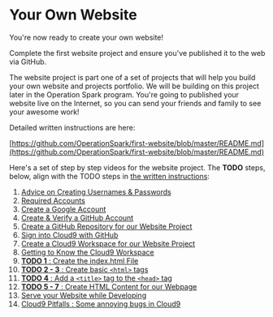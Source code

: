 # Your Own Website

You're now ready to create your own website!

Complete the first website project and ensure you've published it to the web via GitHub.

The website project is part one of a set of projects that will help you build your own website and projects portfolio. We will be building on this project later in the Operation Spark program. You're going to published your website live on the Internet, so you can send your friends and family to see your awesome work!

Detailed written instructions are here:

[https://github.com/OperationSpark/first-website/blob/master/README.md](https://github.com/OperationSpark/first-website/blob/master/README.md)

Here's a set of step by step videos for the website project. The **TODO** steps, below, align with the TODO steps in [the written instructions](https://github.com/OperationSpark/first-website/blob/master/README.md):

1. [Advice on Creating Usernames & Passwords](https://www.youtube.com/watch?v=fZKPd5eQN58)
2. [Required Accounts](https://www.youtube.com/watch?v=p2GqKPnBynQ)
3. [Create a Google Account](https://www.youtube.com/watch?v=nUAg3MEfFN8)
4. [Create & Verify a GitHub Account](https://www.youtube.com/watch?v=ZRDAAjTYoOY)
5. [Create a GitHub Repository for our Website Project](https://www.youtube.com/watch?v=RqrQYY_qS6M)
6. [Sign into Cloud9 with GitHub](https://youtu.be/T8Dt5WOeXgk)
7. [Create a Cloud9 Workspace for our Website Project](https://youtu.be/NMSCPhLVUGc)
8. [Getting to Know the Cloud9 Workspace](https://youtu.be/__wWBTqpFsA)
9. [**TODO 1** : Create the index.html File](https://youtu.be/1IGcgxbbCT0)
10. [**TODO 2 - 3** : Create basic `<html>` tags](https://youtu.be/fJBxrCHiaqk)
11. [**TODO 4** : Add a `<title>` tag to the `<head>` tag](https://youtu.be/vgh_7jr4SLk)
12. [**TODO 5 - 7** : Create HTML Content for our Webpage](https://youtu.be/_UmG_QkLkR0)
13. [Serve your Website while Developing](https://youtu.be/KIQrcgHOyBM)
14. [Cloud9 Pitfalls : Some annoying bugs in Cloud9](https://youtu.be/c6PtKAx6iu8)



